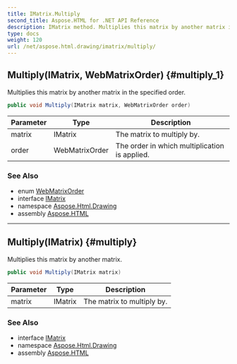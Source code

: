 ```yaml
---
title: IMatrix.Multiply
second_title: Aspose.HTML for .NET API Reference
description: IMatrix method. Multiplies this matrix by another matrix in the specified order
type: docs
weight: 120
url: /net/aspose.html.drawing/imatrix/multiply/
---
```

## Multiply(IMatrix, WebMatrixOrder) {#multiply_1}

Multiplies this matrix by another matrix in the specified order.

```csharp
public void Multiply(IMatrix matrix, WebMatrixOrder order)
```

| Parameter | Type | Description |
| --- | --- | --- |
| matrix | IMatrix | The matrix to multiply by. |
| order | WebMatrixOrder | The order in which multiplication is applied. |

### See Also

* enum [WebMatrixOrder](../../webmatrixorder/)
* interface [IMatrix](../)
* namespace [Aspose.Html.Drawing](../../../aspose.html.drawing/)
* assembly [Aspose.HTML](../../../)

---

## Multiply(IMatrix) {#multiply}

Multiplies this matrix by another matrix.

```csharp
public void Multiply(IMatrix matrix)
```

| Parameter | Type | Description |
| --- | --- | --- |
| matrix | IMatrix | The matrix to multiply by. |

### See Also

* interface [IMatrix](../)
* namespace [Aspose.Html.Drawing](../../../aspose.html.drawing/)
* assembly [Aspose.HTML](../../../)
